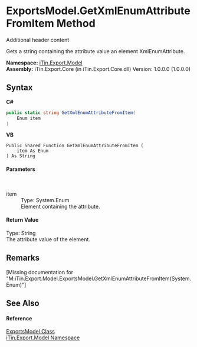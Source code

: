 # ExportsModel.GetXmlEnumAttributeFromItem Method 
Additional header content 

Gets a string containing the attribute value an element XmlEnumAttribute.

**Namespace:**&nbsp;<a href="N_iTin_Export_Model">iTin.Export.Model</a><br />**Assembly:**&nbsp;iTin.Export.Core (in iTin.Export.Core.dll) Version: 1.0.0.0 (1.0.0.0)

## Syntax

**C#**<br />
``` C#
public static string GetXmlEnumAttributeFromItem(
	Enum item
)
```

**VB**<br />
``` VB
Public Shared Function GetXmlEnumAttributeFromItem ( 
	item As Enum
) As String
```


#### Parameters
&nbsp;<dl><dt>item</dt><dd>Type: System.Enum<br />Element containing the attribute.</dd></dl>

#### Return Value
Type: String<br />The attribute value of the element.

## Remarks
\[Missing <remarks> documentation for "M:iTin.Export.Model.ExportsModel.GetXmlEnumAttributeFromItem(System.Enum)"\]

## See Also


#### Reference
<a href="T_iTin_Export_Model_ExportsModel">ExportsModel Class</a><br /><a href="N_iTin_Export_Model">iTin.Export.Model Namespace</a><br />